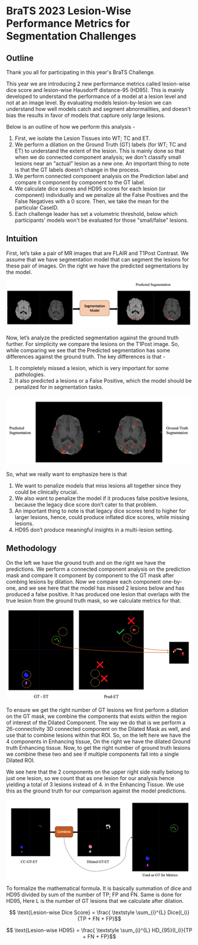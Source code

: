 # BraTS 2023 Lesion-Wise Performance Metrics for Segmentation Challenges

## Outline

Thank you all for participating in this year's BraTS Challenge. 

This year we are introducing 2 new performance metrics called lesion-wise dice score and lesion-wise Hausdorff distance-95 (HD95). This is mainly developed to understand the performance of a model at a lesion level and not at an image level. By evaluating models lesion-by-lesion we can understand how well models catch and segment abnormalities, and doesn't bias the results in favor of models that capture only large lesions. 

Below is an outline of how we perform this analysis - 

1.  First, we isolate the Lesion Tissues into WT; TC and ET.
2.  We perform a dilation on the Ground Truth (GT) labels (for WT; TC and ET) to understand the extent of the lesion. This is mainly done so that when we do connected component analysis; we don't classify small lesions near an "actual" lesion as a new one. An important thing to note is that the GT labels doesn't change in the process.
3.  We perform connected component analysis on the Prediction label and compare it component by component to the GT label.
4.  We calculate dice scores and HD95 scores for each lesion (or component) individually and we penalize all the False Positives and the False Negatives with a 0 score. Then, we take the mean for the particular CaseID.
5.  Each challenge leader has set a volumetric threshold, below which participants' models won't be evaluated for those "small/false" lesions.

## Intuition 

First, let’s take a pair of MR images that are FLAIR and T1Post Contrast. We assume that we have segmentation model that can segment the lesions for these pair of images. 
On the right we have the predicted segmentations by the model. 

![Seg_model](figs/BraTS_toySeg.png)

Now, let’s analyze the predicted segmentation against the ground truth further. For simplicity we compare the lesions on the T1Post image.  So, while comparing we see that the Predicted segmentation has some differences against the ground truth. The key differences is that - 
1. It completely missed a lesion, which is very important for some pathologies. 
2. It also predicted a lesions  or a False Positive, which the model should be penalized for in segmentation tasks. 

![Comparison](figs/BraTS_comparison.png)

So, what we really want to emphasize here is that 
1. We want to penalize models that miss lesions all together since they could be clinically crucial.
2. We also want to penalize the model if it produces false positive lesions, because the legacy dice score don’t cater to that problem.
3. An important thing to note is that legacy dice scores tend to higher for larger lesions, hence, could produce inflated dice scores, while missing lesions.
4. HD95 don’t produce meaningful insights in a multi-lesion setting.

## Methodology

On the left we have the ground truth and on the right we have the predictions. We perform a connected component analysis on the prediction mask and compare it component by component to the GT mask after combing lesions by dilation.
Now we compare each component one-by-one, and we see here that the model has missed 2 lesions below and has produced a false positive. It has produced one lesion that overlaps with the true lesion from the ground truth mask, so we calculate metrics for that. 

![LesionWise](figs/BraTS_lesionWiseComp.png)

To ensure we get the right number of GT lesions we first perform a dilation on the GT mask, we combine the components that exists within the region of interest of the Dilated Component. The way we do that is we perform a 26-connectivity 3D connected component on the Dilated Mask as well, and use that to combine lesions within that ROI. So, on the left here we have the 4 components in Enhancing tissue,  On the right we have the dilated Ground truth Enhancing tissue. Now, to get the right number of ground truth lesions we combine these two and see if multiple components fall into a single Dilated ROI.

We see here that the 2 components on the upper right side really belong to just one lesion, so we count that as one lesion for our analysis hence yielding a total of 3 lesions instead of 4. in the Enhancing Tissue. We use this as the ground truth for our comparison against the model predictions. 

![LesionCombine](figs/BraTS_lesionCombine.png)

To formalize the mathematical formula. It is basically summation of dice and HD95 divided by sum of the number of TP; FP and FN. Same is done for HD95, Here L is the number of GT lesions that we calculate after dilation.

$$ \text{Lesion-wise Dice Score} = \frac{ \textstyle \sum_{i}^{L} Dice(l_i)}{TP + FN + FP}$$

$$ \text{Lesion-wise HD95} = \frac{ \textstyle \sum_{i}^{L} HD_{95}(l_i)}{TP + FN + FP}$$









 
